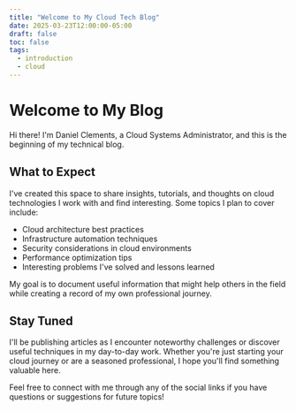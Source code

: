 ```yaml
---
title: "Welcome to My Cloud Tech Blog"
date: 2025-03-23T12:00:00-05:00
draft: false
toc: false
tags:
  - introduction
  - cloud
---
```


# Welcome to My Blog

Hi there! I'm Daniel Clements, a Cloud Systems Administrator, and this is the beginning of my technical blog.

## What to Expect

I've created this space to share insights, tutorials, and thoughts on cloud technologies I work with and find interesting. Some topics I plan to cover include:

- Cloud architecture best practices
- Infrastructure automation techniques
- Security considerations in cloud environments
- Performance optimization tips
- Interesting problems I've solved and lessons learned

My goal is to document useful information that might help others in the field while creating a record of my own professional journey.

## Stay Tuned

I'll be publishing articles as I encounter noteworthy challenges or discover useful techniques in my day-to-day work. Whether you're just starting your cloud journey or are a seasoned professional, I hope you'll find something valuable here.

Feel free to connect with me through any of the social links if you have questions or suggestions for future topics!
